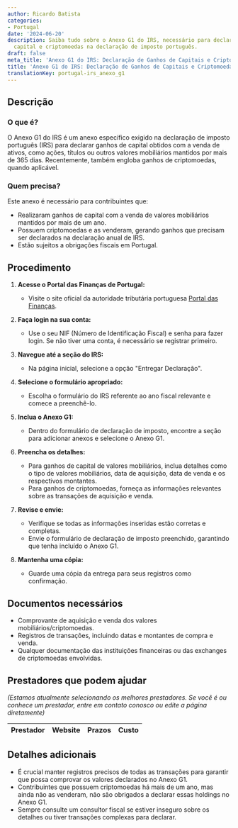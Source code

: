 ```yaml
---
author: Ricardo Batista
categories:
- Portugal
date: '2024-06-20'
description: Saiba tudo sobre o Anexo G1 do IRS, necessário para declarar ganhos de
  capital e criptomoedas na declaração de imposto português.
draft: false
meta_title: 'Anexo G1 do IRS: Declaração de Ganhos de Capitais e Criptomoedas'
title: 'Anexo G1 do IRS: Declaração de Ganhos de Capitais e Criptomoedas'
translationKey: portugal-irs_anexo_g1
---
```



## Descrição

### O que é?

O Anexo G1 do IRS é um anexo específico exigido na declaração de imposto português (IRS) para declarar ganhos de capital obtidos com a venda de ativos, como ações, títulos ou outros valores mobiliários mantidos por mais de 365 dias. Recentemente, também engloba ganhos de criptomoedas, quando aplicável.

### Quem precisa?

Este anexo é necessário para contribuintes que:

- Realizaram ganhos de capital com a venda de valores mobiliários mantidos por mais de um ano.
- Possuem criptomoedas e as venderam, gerando ganhos que precisam ser declarados na declaração anual de IRS.
- Estão sujeitos a obrigações fiscais em Portugal.

## Procedimento

1. **Acesse o Portal das Finanças de Portugal:**
   - Visite o site oficial da autoridade tributária portuguesa [Portal das Finanças](https://www.portaldasfinancas.gov.pt/).

2. **Faça login na sua conta:**
   - Use o seu NIF (Número de Identificação Fiscal) e senha para fazer login. Se não tiver uma conta, é necessário se registrar primeiro.

3. **Navegue até a seção do IRS:**
   - Na página inicial, selecione a opção "Entregar Declaração".

4. **Selecione o formulário apropriado:**
   - Escolha o formulário do IRS referente ao ano fiscal relevante e comece a preenchê-lo.

5. **Inclua o Anexo G1:**
   - Dentro do formulário de declaração de imposto, encontre a seção para adicionar anexos e selecione o Anexo G1.

6. **Preencha os detalhes:**
   - Para ganhos de capital de valores mobiliários, inclua detalhes como o tipo de valores mobiliários, data de aquisição, data de venda e os respectivos montantes.
   - Para ganhos de criptomoedas, forneça as informações relevantes sobre as transações de aquisição e venda.

7. **Revise e envie:**
   - Verifique se todas as informações inseridas estão corretas e completas.
   - Envie o formulário de declaração de imposto preenchido, garantindo que tenha incluído o Anexo G1.

8. **Mantenha uma cópia:**
   - Guarde uma cópia da entrega para seus registros como confirmação.

## Documentos necessários

- Comprovante de aquisição e venda dos valores mobiliários/criptomoedas.
- Registros de transações, incluindo datas e montantes de compra e venda.
- Qualquer documentação das instituições financeiras ou das exchanges de criptomoedas envolvidas.

## Prestadores que podem ajudar

_(Estamos atualmente selecionando os melhores prestadores. Se você é ou conhece um prestador, entre em contato conosco ou edite a página diretamente)_

| Prestador       |     Website     |     Prazos       |       Custo      |
| --------------- | --------------- |  :-------------: | :-------------: |

## Detalhes adicionais

- É crucial manter registros precisos de todas as transações para garantir que possa comprovar os valores declarados no Anexo G1.
- Contribuintes que possuem criptomoedas há mais de um ano, mas ainda não as venderam, não são obrigados a declarar essas holdings no Anexo G1.
- Sempre consulte um consultor fiscal se estiver inseguro sobre os detalhes ou tiver transações complexas para declarar.
